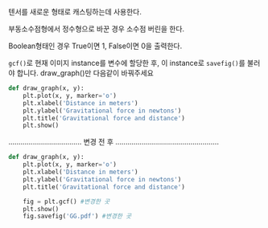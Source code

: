 텐서를 새로운 형태로 캐스팅하는데 사용한다.

부동소수점형에서 정수형으로 바꾼 경우 소수점 버린을 한다.

Boolean형태인 경우 True이면 1, False이면 0을 출력한다.



`gcf()`로 현재 이미지 instance를 변수에 할당한 후, 이 instance로 `savefig()`를 불러야 합니다. draw_graph()만 다음같이 바꿔주세요



```python
def draw_graph(x, y):
    plt.plot(x, y, marker='o')
    plt.xlabel('Distance in meters')
    plt.ylabel('Gravitational force in newtons')
    plt.title('Gravitational force and distance')
    plt.show()
```

.................................... 변경 전 후 ...................................................

```python
def draw_graph(x, y):
    plt.plot(x, y, marker='o')
    plt.xlabel('Distance in meters')
    plt.ylabel('Gravitational force in newtons')
    plt.title('Gravitational force and distance')

    fig = plt.gcf() #변경한 곳
    plt.show()
    fig.savefig('GG.pdf') #변경한 곳
```